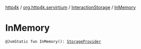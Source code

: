[http4k](../../index.md) / [org.http4k.servirtium](../index.md) / [InteractionStorage](index.md) / [InMemory](./-in-memory.md)

# InMemory

`@JvmStatic fun InMemory(): `[`StorageProvider`](../-storage-provider.md)